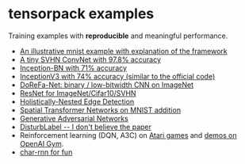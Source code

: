 
# tensorpack examples

Training examples with __reproducible__ and meaningful performance.

+ [An illustrative mnist example with explanation of the framework](mnist-convnet.py)
+ [A tiny SVHN ConvNet with 97.8% accuracy](svhn-digit-convnet.py)
+ [Inception-BN with 71% accuracy](Inception/inception-bn.py)
+ [InceptionV3 with 74% accuracy (similar to the official code)](Inception/inceptionv3.py)
+ [DoReFa-Net: binary / low-bitwidth CNN on ImageNet](DoReFa-Net)
+ [ResNet for ImageNet/Cifar10/SVHN](ResNet)
+ [Holistically-Nested Edge Detection](HED)
+ [Spatial Transformer Networks on MNIST addition](SpatialTransformer)
+ [Generative Adversarial Networks](GAN)
+ [DisturbLabel -- I don't believe the paper](DisturbLabel)
+ Reinforcement learning (DQN, A3C) on [Atari games](Atari2600) and [demos on OpenAI Gym](OpenAIGym).
+ [char-rnn for fun](char-rnn)
